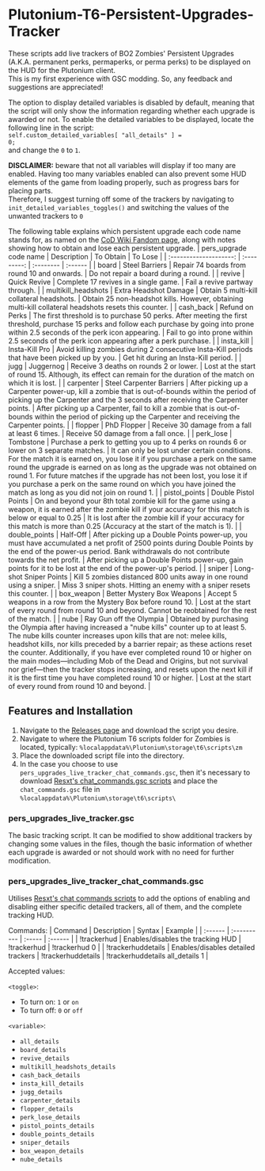 # Plutonium-T6-Persistent-Upgrades-Tracker
These scripts add live trackers of BO2 Zombies' Persistent Upgrades (A.K.A. permanent perks, permaperks, or perma perks) to be displayed on the HUD for the Plutonium client.  
This is my first experience with GSC modding. So, any feedback and suggestions are appreciated!

The option to display detailed variables is disabled by default, meaning that the script will only show the information regarding whether each upgrade is awarded or not. To enable the detailed variables to be displayed, locate the following line in the script:  
`self.custom_detailed_variables[ "all_details" ] =                    0;`  
and change the `0` to `1`.

**DISCLAIMER:** beware that not all variables will display if too many are enabled. Having too many variables enabled can also prevent some HUD elements of the game from loading properly, such as progress bars for placing parts.  
Therefore, I suggest turning off some of the trackers by navigating to `init_detailed_variables_toggles()` and switching the values of the unwanted trackers to `0`

The following table explains which persistent upgrade each code name stands for, as named on the [CoD Wiki Fandom page](https://callofduty.fandom.com/wiki/Persistent_Upgrades), along with notes showing how to obtain and lose each persistent upgrade.
| pers_upgrade code name | Description | To Obtain | To Lose |
| :--------------------: | :---------: | :-------- | :------ |
| board | Steel Barriers | Repair 74 boards from round 10 and onwards. | Do not repair a board during a round. |
| revive | Quick Revive | Complete 17 revives in a single game. | Fail a revive partway through. |
| multikill_headshots | Extra Headshot Damage | Obtain 5 multi-kill collateral headshots. | Obtain 25 non-headshot kills. However, obtaining multi-kill collateral headshots resets this counter. |
| cash_back | Refund on Perks | The first threshold is to purchase 50 perks. After meeting the first threshold, purchase 15 perks and follow each purchase by going into prone within 2.5 seconds of the perk icon appearing. | Fail to go into prone within 2.5 seconds of the perk icon appearing after a perk purchase. |
| insta_kill | Insta-Kill Pro | Avoid killing zombies during 2 consecutive Insta-Kill periods that have been picked up by you. | Get hit during an Insta-Kill period. |
| jugg | Juggernog | Receive 3 deaths on rounds 2 or lower. | Lost at the start of round 15. Although, its effect can remain for the duration of the match on which it is lost. |
| carpenter | Steel Carpenter Barriers | After picking up a Carpenter power-up, kill a zombie that is out-of-bounds within the period of picking up the Carpenter and the 3 seconds after receiving the Carpenter points. | After picking up a Carpenter, fail to kill a zombie that is out-of-bounds within the period of picking up the Carpenter and receiving the Carpenter points. |
| flopper | PhD Flopper | Receive 30 damage from a fall at least 6 times. | Receive 50 damage from a fall once. |
| perk_lose | Tombstone | Purchase a perk to getting you up to 4 perks on rounds 6 or lower on 3 separate matches. | It can only be lost under certain conditions. For the match it is earned on, you lose it if you purchase a perk on the same round the upgrade is earned on as long as the upgrade was not obtained on round 1. For future matches if the upgrade has not been lost, you lose it if you purchase a perk on the same round on which you have joined the match as long as you did not join on round 1. |
| pistol_points | Double Pistol Points | On and beyond your 8th total zombie kill for the game using a weapon, it is earned after the zombie kill if your accuracy for this match is below or equal to 0.25 | It is lost after the zombie kill if your accuracy for this match is more than 0.25 (Accuracy at the start of the match is 1). |
| double_points | Half-Off | After picking up a Double Points power-up, you must have accumulated a net profit of 2500 points during Double Points by the end of the power-us period. Bank withdrawals do not contribute towards the net profit. | After picking up a Double Points power-up, gain points for it to be lost at the end of the power-up's period. |
| sniper | Long-shot Sniper Points | Kill 5 zombies distanced 800 units away in one round using a sniper. | Miss 3 sniper shots. Hitting an enemy with a sniper resets this counter. |
| box_weapon | Better Mystery Box Weapons | Accept 5 weapons in a row from the Mystery Box before round 10. | Lost at the start of every round from round 10 and beyond. Cannot be reobtained for the rest of the match. |
| nube | Ray Gun off the Olympia | Obtained by purchasing the Olympia after having increased a "nube kills" counter up to at least 5. The nube kills counter increases upon kills that are not: melee kills, headshot kills, nor kills preceded by a barrier repair; as these actions reset the counter. Additionally, if you have ever completed round 10 or higher on the main modes—including Mob of the Dead and Origins, but not survival nor grief—then the tracker stops increasing, and resets upon the next kill if it is the first time you have completed round 10 or higher. | Lost at the start of every round from round 10 and beyond. |

## Features and Installation
1. Navigate to the [Releases page](https://github.com/Hadi77KSA/Plutonium-T6-Persistent-Upgrades-Tracker/tree/current) and download the script you desire.
2. Navigate to where the Plutonium T6 scripts folder for Zombies is located, typically: `%localappdata%\Plutonium\storage\t6\scripts\zm`
3. Place the downloaded script file into the directory.
4. In the case you choose to use `pers_upgrades_live_tracker_chat_commands.gsc`, then it's necessary to download [Resxt's chat_commands.gsc scripts](https://github.com/Resxt/Plutonium-T6-Scripts#how-do-i-download-a-script) and place the `chat_commands.gsc` file in `%localappdata%\Plutonium\storage\t6\scripts\`

### pers_upgrades_live_tracker.gsc
The basic tracking script. It can be modified to show additional trackers by changing some values in the files, though the basic information of whether each upgrade is awarded or not should work with no need for further modification.

### pers_upgrades_live_tracker_chat_commands.gsc
Utilises [Resxt's chat commands scripts](https://github.com/Resxt/Plutonium-T6-Scripts/tree/main/chat_commands) to add the options of enabling and disabling either specific detailed trackers, all of them, and the complete tracking HUD.

Commands:
| Command | Description | Syntax | Example |
| :------ | :---------- | :----- | :------ |
| !trackerhud | Enables/disables the tracking HUD | !trackerhud <toggle> | !trackerhud 0 |
| !trackerhuddetails | Enables/disables detailed trackers | !trackerhuddetails <variable> <toggle> | !trackerhuddetails all_details 1 |

Accepted values:
  
`<toggle>`:
- To turn on: `1` or `on`
- To turn off: `0` or `off`
  
`<variable>`:
- `all_details`
- `board_details`
- `revive_details`
- `multikill_headshots_details`
- `cash_back_details`
- `insta_kill_details`
- `jugg_details`
- `carpenter_details`
- `flopper_details`
- `perk_lose_details`
- `pistol_points_details`
- `double_points_details`
- `sniper_details`
- `box_weapon_details`
- `nube_details`
